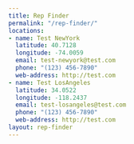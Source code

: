 ```yaml
---
title: Rep Finder
permalink: "/rep-finder/"
locations:
- name: Test NewYork
  latitude: 40.7128
  longitude: -74.0059
  email: test-newyork@test.com
  phone: "(123) 456-7890"
  web-address: http://test.com
- name: Test LosAngeles
  latitude: 34.0522
  longitude: -118.2437
  email: test-losangeles@test.com
  phone: "(123) 456-7890"
  web-address: http://test.com
layout: rep-finder
---
```


